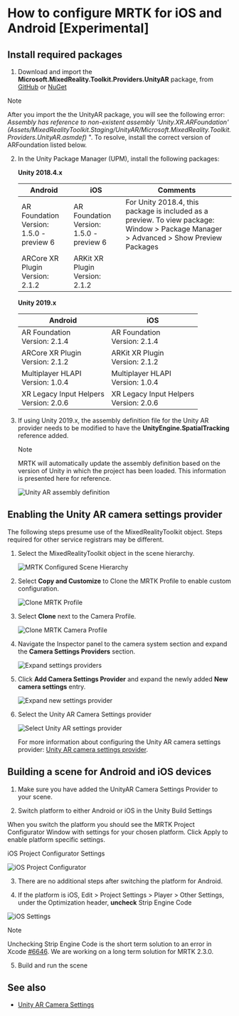# How to configure MRTK for iOS and Android [Experimental]

## Install required packages

1. Download and import the **Microsoft.MixedReality.Toolkit.Providers.UnityAR** package, from [GitHub](https://github.com/microsoft/MixedRealityToolkit-Unity/releases/tag/v2.2.0) or [NuGet](../MRTKNuGetPackage.md)

> [!NOTE]
> After you import the the UnityAR package, you will see the following error: 
> *Assembly has reference to non-existent assembly 'Unity.XR.ARFoundation' (Assets/MixedRealityToolkit.Staging/UnityAR/Microsoft.MixedReality.Toolkit.Providers.UnityAR.asmdef)*
". To resolve, install the correct version of ARFoundation listed below.


2. In the Unity Package Manager (UPM), install the following packages:

    **Unity 2018.4.x** 

    | **Android** | **iOS** | Comments |
    | --- | --- | --- |
    | AR Foundation  <br/> Version: 1.5.0 - preview 6 | AR Foundation  <br/> Version: 1.5.0 - preview 6 | For Unity 2018.4, this package is included as a preview. To view package: Window > Package Manager > Advanced > Show Preview Packages|
    | ARCore XR Plugin <br/> Version: 2.1.2 | ARKit XR Plugin <br/> Version: 2.1.2 | |


    **Unity 2019.x**

    | **Android** | **iOS** | 
    | --- | --- |
    | AR Foundation  <br/> Version: 2.1.4 |  AR Foundation  <br/> Version: 2.1.4 |
    | ARCore XR Plugin <br/> Version: 2.1.2 | ARKit XR Plugin <br/> Version: 2.1.2 |
    | Multiplayer HLAPI <br/> Version: 1.0.4 | Multiplayer HLAPI <br/> Version: 1.0.4 |
    | XR Legacy Input Helpers <br/> Version: 2.0.6 | XR Legacy Input Helpers <br/> Version: 2.0.6 |

1. If using Unity 2019.x, the assembly definition file for the Unity AR provider needs to be modified to have the **UnityEngine.SpatialTracking** reference added.

    > [!Note]
    > MRTK will automatically update the assembly definition based on the version of Unity in which the project has been loaded. This information is presented here for reference.
    
    ![Unity AR assembly definition](../Images/CrossPlatform/UnityArAssemblyReferences.png)

## Enabling the Unity AR camera settings provider

The following steps presume use of the MixedRealityToolkit object. Steps required for other service registrars may be different.

1. Select the MixedRealityToolkit object in the scene hierarchy.

    ![MRTK Configured Scene Hierarchy](../Images/MRTK_ConfiguredHierarchy.png)

1. Select **Copy and Customize** to Clone the MRTK Profile to enable custom configuration.

    ![Clone MRTK Profile](../Images/CameraSystem/CloneProfileARFoundation.png)

1. Select **Clone** next to the Camera Profile.

    ![Clone MRTK Camera Profile](../Images/CameraSystem/CloneCameraProfileARFoundation.png)

1. Navigate the Inspector panel to the camera system section and expand the **Camera Settings Providers** section.

    ![Expand settings providers](../Images/CameraSystem/ExpandProviders.png)

1. Click **Add Camera Settings Provider** and expand the newly added **New camera settings** entry.

    ![Expand new settings provider](../Images/CameraSystem/ExpandNewProvider.png)

1. Select the Unity AR Camera Settings provider

    ![Select Unity AR settings provider](../Images/CameraSystem/SelectUnityArSettings.png)

    For more information about configuring the Unity AR camera settings provider: [Unity AR camera settings provider](../CameraSystem/UnityArCameraSettings.md).

## Building a scene for Android and iOS devices

1. Make sure you have added the UnityAR Camera Settings Provider to your scene.

2. Switch platform to either Android or iOS in the Unity Build Settings

When you switch the platform you should see the MRTK Project Configurator Window with settings for your chosen platform.  Click Apply to enable platform specific settings.

iOS Project Configurator Settings

![iOS Project Configurator](../Images/CameraSystem/MRTKProjectConfigurator.png)

3. There are no additional steps after switching the platform for Android. 

4. If the platform is iOS, Edit > Project Settings > Player > Other Settings, under the Optimization header, **uncheck** Strip Engine Code

![iOS Settings](../Images/CameraSystem/UncheckStripEngineCodeiOS.png)

> [!NOTE]
> Unchecking Strip Engine Code is the short term solution to an error in Xcode [#6646](https://github.com/microsoft/MixedRealityToolkit-Unity/issues/6646).  We are working on a long term solution for MRTK 2.3.0.

5. Build and run the scene

## See also

- [Unity AR Camera Settings](../CameraSystem/UnityArCameraSettings.md)
